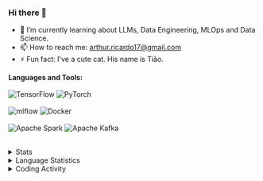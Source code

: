 ### Hi there 👋

- 🌱 I’m currently learning about LLMs, Data Engineering, MLOps and Data Science.
- 📫 How to reach me: arthur.ricardo17@gmail.com
- ⚡ Fun fact: I've a cute cat. His name is Tião.

**Languages and Tools:**
<br><br/>
![TensorFlow](https://img.shields.io/badge/TensorFlow-%23FF6F00.svg?style=for-the-badge&logo=TensorFlow&logoColor=white)
![PyTorch](https://img.shields.io/badge/PyTorch-%23EE4C2C.svg?style=for-the-badge&logo=PyTorch&logoColor=white)
<br><br/>
![mlflow](https://img.shields.io/badge/mlflow-%23d9ead3.svg?style=for-the-badge&logo=numpy&logoColor=blue)
![Docker](https://img.shields.io/badge/docker-%230db7ed.svg?style=for-the-badge&logo=docker&logoColor=white)
<br><br/>
![Apache Spark](https://img.shields.io/badge/Apache%20Spark-FDEE21?style=flat-square&logo=apachespark&logoColor=black)
![Apache Kafka](https://img.shields.io/badge/Apache%20Kafka-000?style=for-the-badge&logo=apachekafka)
<br><br/>



<details>
  <summary>
   Stats
  </summary></br>
   <div style="display: flex">
<a href="https://github.com/rekran/github-readme-stats">
  <img align="center" width="400px" src="https://github-readme-stats.vercel.app/api?include_all_commits=true&username=rekran&count_private=true&show_icons=true&theme=tokyonight" />
</a>
  <br><br/>
<a href="https://github.com/anuraghazra/github-readme-stats">
  <img align="center" width="400px" src="https://github-readme-stats.vercel.app/api/top-langs/?username=rekran&layout=compact&theme=tokyonight" />
</a>

</div>

<br/>
</details>



<details>
  <summary>
    Language Statistics
  </summary></br>
  
 <figure><embed src="https://wakatime.com/share/@rekran/8682c847-f02f-424a-b7ca-bd16986a512a.svg"></embed></figure>
  
  </details>
  
 <details>
  <summary>
    Coding Activity
  </summary>
 <figure><embed src="https://wakatime.com/share/@rekran/a3adf94a-2d70-4ddd-bc8c-f572b2520526.svg"></embed></figure>
  </details>

